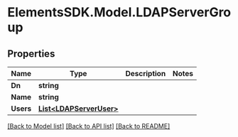 # ElementsSDK.Model.LDAPServerGroup

## Properties

Name | Type | Description | Notes
------------ | ------------- | ------------- | -------------
**Dn** | **string** |  | 
**Name** | **string** |  | 
**Users** | [**List&lt;LDAPServerUser&gt;**](LDAPServerUser.md) |  | 

[[Back to Model list]](../#documentation-for-models) [[Back to API list]](../#documentation-for-api-endpoints) [[Back to README]](../)

